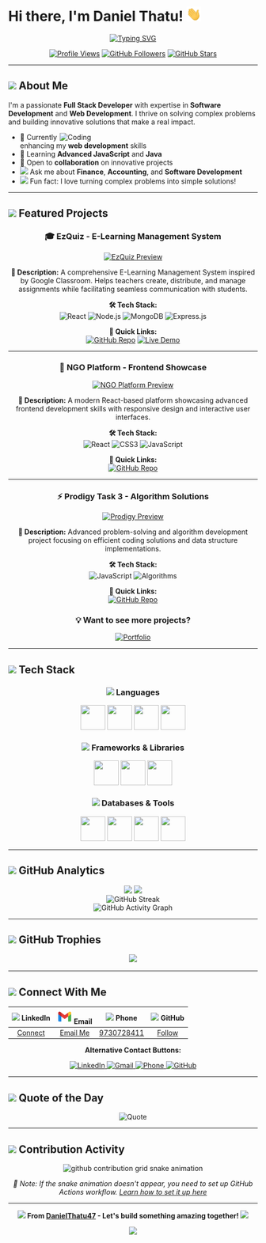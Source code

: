 # Hi there, I'm Daniel Thatu! <img src="https://raw.githubusercontent.com/ABSphreak/ABSphreak/master/gifs/Hi.gif" width="30px">

<div align="center">
  
[![Typing SVG](https://readme-typing-svg.herokuapp.com?font=Fira+Code&weight=500&size=30&pause=1000&color=00D8FF&center=true&vCenter=true&width=600&lines=Full+Stack+Developer;Problem+Solver;Innovation+Enthusiast;Always+Learning+New+Things)](https://git.io/typing-svg)

[![Profile Views](https://komarev.com/ghpvc/?username=DanielThatu47&color=00d8ff&style=for-the-badge&label=Profile+Views)](https://github.com/DanielThatu47)
[![GitHub Followers](https://img.shields.io/github/followers/DanielThatu47?style=for-the-badge&color=00d8ff&labelColor=black&logo=github)](https://github.com/DanielThatu47?tab=followers)
[![GitHub Stars](https://img.shields.io/github/stars/DanielThatu47?style=for-the-badge&color=00d8ff&labelColor=black&logo=star)](https://github.com/DanielThatu47)

</div>

---

## <img src="https://media.giphy.com/media/WUlplcMpOCEmTGBtBW/giphy.gif" width="30"> About Me

I'm a passionate **Full Stack Developer** with expertise in **Software Development** and **Web Development**. I thrive on solving complex problems and building innovative solutions that make a real impact.

<img align="right" alt="Coding" width="400" src="https://raw.githubusercontent.com/abhisheknaiidu/abhisheknaiidu/master/code.gif">

- 🔭 Currently enhancing my **web development** skills
- 🌱 Learning **Advanced JavaScript** and **Java**
- 🤝 Open to **collaboration** on innovative projects  
- <img src="https://raw.githubusercontent.com/Tarikul-Islam-Anik/Animated-Fluent-Emojis/master/Emojis/People%20with%20professions/Man%20Technologist%20Medium%20Skin%20Tone.png" width="20"/> Ask me about **Finance**, **Accounting**, and **Software Development**
- <img src="https://raw.githubusercontent.com/Tarikul-Islam-Anik/Animated-Fluent-Emojis/master/Emojis/Smilies/Zany%20Face.png" width="20"/> Fun fact: I love turning complex problems into simple solutions!

---

## <img src="https://raw.githubusercontent.com/Tarikul-Islam-Anik/Animated-Fluent-Emojis/master/Emojis/Travel%20and%20places/Rocket.png" width="30"/> Featured Projects

<div align="center">

### 🎓 **EzQuiz - E-Learning Management System**
[![EzQuiz Preview](https://img.shields.io/badge/🌟-Featured%20Project-gold?style=for-the-badge)](https://class-zone.onrender.com)

**📖 Description:** A comprehensive E-Learning Management System inspired by Google Classroom. Helps teachers create, distribute, and manage assignments while facilitating seamless communication with students.

**🛠️ Tech Stack:**
<br/>
<img src="https://img.shields.io/badge/React-20232A?style=for-the-badge&logo=react&logoColor=61DAFB" alt="React"/>
<img src="https://img.shields.io/badge/Node.js-43853D?style=for-the-badge&logo=node.js&logoColor=white" alt="Node.js"/>
<img src="https://img.shields.io/badge/MongoDB-4EA94B?style=for-the-badge&logo=mongodb&logoColor=white" alt="MongoDB"/>
<img src="https://img.shields.io/badge/Express.js-404D59?style=for-the-badge&logo=express&logoColor=white" alt="Express.js"/>

**🚀 Quick Links:**
<br/>
[![GitHub Repo](https://img.shields.io/badge/📂%20Source%20Code-GitHub-181717?style=for-the-badge&logo=github&logoColor=white)](https://github.com/DanielThatu47/EzQuiz)
[![Live Demo](https://img.shields.io/badge/🌐%20Live%20Demo-Visit%20Site-00d8ff?style=for-the-badge&logo=vercel&logoColor=white)](https://class-zone.onrender.com)

---

### 🌟 **NGO Platform - Frontend Showcase**
[![NGO Platform Preview](https://img.shields.io/badge/⚡-Frontend%20Focus-purple?style=for-the-badge)](https://github.com/DanielThatu47/Jay_react)

**📖 Description:** A modern React-based platform showcasing advanced frontend development skills with responsive design and interactive user interfaces.

**🛠️ Tech Stack:**
<br/>
<img src="https://img.shields.io/badge/React-20232A?style=for-the-badge&logo=react&logoColor=61DAFB" alt="React"/>
<img src="https://img.shields.io/badge/CSS3-1572B6?style=for-the-badge&logo=css3&logoColor=white" alt="CSS3"/>
<img src="https://img.shields.io/badge/JavaScript-F7DF1E?style=for-the-badge&logo=javascript&logoColor=black" alt="JavaScript"/>

**🚀 Quick Links:**
<br/>
[![GitHub Repo](https://img.shields.io/badge/📂%20Source%20Code-GitHub-181717?style=for-the-badge&logo=github&logoColor=white)](https://github.com/DanielThatu47/Jay_react)

---

### ⚡ **Prodigy Task 3 - Algorithm Solutions**
[![Prodigy Preview](https://img.shields.io/badge/🧠-Problem%20Solving-orange?style=for-the-badge)](https://github.com/DanielThatu47/Prodigy_Task3)

**📖 Description:** Advanced problem-solving and algorithm development project focusing on efficient coding solutions and data structure implementations.

**🛠️ Tech Stack:**
<br/>
<img src="https://img.shields.io/badge/JavaScript-F7DF1E?style=for-the-badge&logo=javascript&logoColor=black" alt="JavaScript"/>
<img src="https://img.shields.io/badge/Algorithms-FF6B6B?style=for-the-badge&logo=algorithm&logoColor=white" alt="Algorithms"/>

**🚀 Quick Links:**
<br/>
[![GitHub Repo](https://img.shields.io/badge/📂%20Source%20Code-GitHub-181717?style=for-the-badge&logo=github&logoColor=white)](https://github.com/DanielThatu47/Prodigy_Task3)

### 💡 **Want to see more projects?**
[![Portfolio](https://img.shields.io/badge/🔗%20View%20All%20Projects-Visit%20My%20GitHub-00d8ff?style=for-the-badge&logo=github&logoColor=white)](https://github.com/DanielThatu47?tab=repositories)

</div>

---

## <img src="https://media2.giphy.com/media/QssGEmpkyEOhBCb7e1/giphy.gif?cid=ecf05e47a0n3gi1bfqntqmob8g9aid1oyj2wr3ds3mg700bl&rid=giphy.gif" width="30"/> Tech Stack

<div align="center">

### <img src="https://raw.githubusercontent.com/Tarikul-Islam-Anik/Animated-Fluent-Emojis/master/Emojis/Objects/Laptop.png" width="25"/> Languages
<img src="https://cdn.jsdelivr.net/gh/devicons/devicon/icons/javascript/javascript-original.svg" width="50" height="50"/>
<img src="https://cdn.jsdelivr.net/gh/devicons/devicon/icons/html5/html5-original.svg" width="50" height="50"/>
<img src="https://cdn.jsdelivr.net/gh/devicons/devicon/icons/css3/css3-original.svg" width="50" height="50"/>
<img src="https://cdn.jsdelivr.net/gh/devicons/devicon/icons/java/java-original.svg" width="50" height="50"/>

### <img src="https://raw.githubusercontent.com/Tarikul-Islam-Anik/Animated-Fluent-Emojis/master/Emojis/Objects/Gear.png" width="25"/> Frameworks & Libraries
<img src="https://cdn.jsdelivr.net/gh/devicons/devicon/icons/react/react-original.svg" width="50" height="50"/>
<img src="https://cdn.jsdelivr.net/gh/devicons/devicon/icons/nodejs/nodejs-original.svg" width="50" height="50"/>
<img src="https://cdn.jsdelivr.net/gh/devicons/devicon/icons/express/express-original.svg" width="50" height="50"/>

### <img src="https://raw.githubusercontent.com/Tarikul-Islam-Anik/Animated-Fluent-Emojis/master/Emojis/Objects/Floppy%20Disk.png" width="25"/> Databases & Tools
<img src="https://cdn.jsdelivr.net/gh/devicons/devicon/icons/mongodb/mongodb-original.svg" width="50" height="50"/>
<img src="https://cdn.jsdelivr.net/gh/devicons/devicon/icons/git/git-original.svg" width="50" height="50"/>
<img src="https://cdn.jsdelivr.net/gh/devicons/devicon/icons/github/github-original.svg" width="50" height="50"/>
<img src="https://cdn.jsdelivr.net/gh/devicons/devicon/icons/vscode/vscode-original.svg" width="50" height="50"/>

</div>

---

## <img src="https://media.giphy.com/media/iY8CRBdQXODJSCERIr/giphy.gif" width="30"/> GitHub Analytics

<div align="center">
  <img height="180em" src="https://github-readme-stats.vercel.app/api?username=DanielThatu47&show_icons=true&theme=tokyonight&include_all_commits=true&count_private=true&hide_border=true&bg_color=0D1117"/>
  <img height="180em" src="https://github-readme-stats.vercel.app/api/top-langs/?username=DanielThatu47&layout=compact&langs_count=8&theme=tokyonight&hide_border=true&bg_color=0D1117"/>
</div>

<div align="center">
  <img src="https://github-readme-streak-stats.herokuapp.com/?user=DanielThatu47&theme=tokyonight&hide_border=true&background=0D1117" alt="GitHub Streak"/>
</div>

<div align="center">
  <img src="https://github-readme-activity-graph.vercel.app/graph?username=DanielThatu47&theme=tokyo-night&hide_border=true&bg_color=0D1117" alt="GitHub Activity Graph"/>
</div>

---

## <img src="https://github.com/Anmol-Baranwal/Cool-GIFs-For-GitHub/assets/74038190/f4d31996-6cd8-4110-8b52-23f4d5423492" width="30"/> GitHub Trophies

<div align="center">
  <img src="https://github-profile-trophy.vercel.app/?username=DanielThatu47&theme=tokyonight&no-frame=true&no-bg=true&margin-w=4&row=1"/>
</div>

---

## <img src="https://github.com/Anmol-Baranwal/Cool-GIFs-For-GitHub/assets/74038190/de038172-e903-4951-926c-755878deb0b4" width="30"/> Connect With Me

<div align="center">

| <img src="https://raw.githubusercontent.com/rahuldkjain/github-profile-readme-generator/master/src/images/icons/Social/linked-in-alt.svg" width="30"/> LinkedIn | <img src="https://raw.githubusercontent.com/rahuldkjain/github-profile-readme-generator/master/src/images/icons/Social/gmail.svg" width="30"/> Email | <img src="https://raw.githubusercontent.com/rahuldkjain/github-profile-readme-generator/master/src/images/icons/Social/whatsapp.svg" width="30"/> Phone | <img src="https://raw.githubusercontent.com/rahuldkjain/github-profile-readme-generator/master/src/images/icons/Social/github.svg" width="30"/> GitHub |
|:---:|:---:|:---:|:---:|
| [Connect](https://linkedin.com/in/danielthatu) | [Email Me](mailto:danielthatu10@gmail.com) | [9730728411](tel:+919730728411) | [Follow](https://github.com/DanielThatu47) |

**Alternative Contact Buttons:**

<a href="https://linkedin.com/in/danielthatu">
  <img src="https://img.shields.io/badge/-LinkedIn-0A66C2?style=for-the-badge&logo=linkedin&logoColor=white&logoWidth=30" alt="LinkedIn"/>
</a>
<a href="mailto:danielthatu10@gmail.com">
  <img src="https://img.shields.io/badge/-Gmail-EA4335?style=for-the-badge&logo=gmail&logoColor=white&logoWidth=30" alt="Gmail"/>
</a>
<a href="tel:+919730728411">
  <img src="https://img.shields.io/badge/-Phone-25D366?style=for-the-badge&logo=whatsapp&logoColor=white&logoWidth=30" alt="Phone"/>
</a>
<a href="https://github.com/DanielThatu47">
  <img src="https://img.shields.io/badge/-GitHub-181717?style=for-the-badge&logo=github&logoColor=white&logoWidth=30" alt="GitHub"/>
</a>

</div>

---

## <img src="https://raw.githubusercontent.com/Tarikul-Islam-Anik/Animated-Fluent-Emojis/master/Emojis/Smilies/Thought%20Balloon.png" width="25"/> Quote of the Day

<div align="center">

![Quote](https://quotes-github-readme.vercel.app/api?type=horizontal&theme=tokyonight)

</div>

---

## <img src="https://raw.githubusercontent.com/Tarikul-Islam-Anik/Animated-Fluent-Emojis/master/Emojis/Animals/Snake.png" width="25"/> Contribution Activity

<div align="center">

<!-- Note: To enable snake animation, you need to set up GitHub Actions in your profile repo -->
<!-- Create .github/workflows/snake.yml with the snake animation workflow -->
<picture>
  <source media="(prefers-color-scheme: dark)" srcset="https://raw.githubusercontent.com/DanielThatu47/DanielThatu47/output/github-contribution-grid-snake-dark.svg">
  <source media="(prefers-color-scheme: light)" srcset="https://raw.githubusercontent.com/DanielThatu47/DanielThatu47/output/github-contribution-grid-snake.svg">
  <img alt="github contribution grid snake animation" src="https://raw.githubusercontent.com/DanielThatu47/DanielThatu47/output/github-contribution-grid-snake.svg">
</picture>

*📝 Note: If the snake animation doesn't appear, you need to set up GitHub Actions workflow. [Learn how to set it up here](https://github.com/Platane/snk)*

</div>

---

<div align="center">

**<img src="https://raw.githubusercontent.com/Tarikul-Islam-Anik/Animated-Fluent-Emojis/master/Emojis/Travel%20and%20places/Star.png" width="20"/> From [DanielThatu47](https://github.com/DanielThatu47) - Let's build something amazing together! <img src="https://raw.githubusercontent.com/Tarikul-Islam-Anik/Animated-Fluent-Emojis/master/Emojis/Travel%20and%20places/Star.png" width="20"/>**

<img src="https://raw.githubusercontent.com/Trilokia/Trilokia/379277808c61ef204768a61bbc5d25bc7798ccf1/bottom_header.svg" />

</div>
